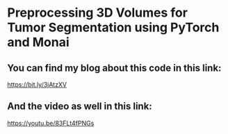 # Preprocessing 3D Volumes for Tumor Segmentation using PyTorch and Monai

## You can find my blog about this code in this link:
https://bit.ly/3jAtzXV

## And the video as well in this link:
https://youtu.be/83FLt4fPNGs
